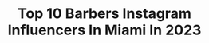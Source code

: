 ---
title: Top 10 Barbers Instagram Influencers In Miami In 2023
description: >-
  Find top barbers Instagram influencers in Miami in 2023. Most popular hashtags: #barbershop #miami #barber #barbershopconnect.
platform: Instagram
hits: 63
text_top: Analyze the top-rated Instagram accounts on inBeat.
text_bottom: Our search engine aggregates 63 Instagram influencers like this in Miami, United States for you to contact.
profiles:
  - username: "hairkingzceo"
    fullname: >-
      𝐇𝐀𝐈𝐑 𝐊𝐈𝐍𝐆𝐙
    bio: >-
      👑 ᶠᴼᵁᴺᴰᴱᴿ / ᶜᴱᴼ ᴼᶠ 𝐇𝐀𝐈𝐑 𝐊𝐈𝐍𝐆𝐙 👑 @hairkingznation 👑 ★★★★★
    location: "United States"
    followers: 58554
    engagement: 165
    commentsToLikes: 0.018057
    id: ck602dt8gh7610i14mujf6pze
    verified: false
    hashtags: "#sharpfade, #barbersinctv, #barbers, #miamibarber"
  - username: "angelluuhhh_"
    fullname: >-
      Angela Nguyen ✪
    bio: >-
      Instructor @californiabarberbeautycollege Owner of Big Boy's Barbershop 🏆39x Award Winning Barber
    location: "United States"
    followers: 20288
    engagement: 306
    commentsToLikes: 0.024636
    id: ck13bxd39xlig0i19kxr3v8xt
    verified: false
    hashtags: "#ladybarber, #haircut, #bigboysbarbershop, #sandiegobarbershop"
  - username: "noelblends"
    fullname: >-
      
    bio: >-
      Sponsored by: @motiv_pro Sponsored by: @3versince Use code “NO-3” for 25% OFF YT: noelblendsTV 🎥 Click the link below‼️👇🏽 TEXAS📍 Ulysses, KS🧡
    location: "United States"
    followers: 29669
    engagement: 331
    commentsToLikes: 0.014154
    id: ck5q8qfy77hre0i11nvzefunp
    verified: false
    hashtags: ""
  - username: "yobarberrileyy"
    fullname: >-
      Bay area barber - R I L E Y Y
    bio: >-
      🔴 Manager of Refreshed barbershop Vallejo, Ca ⚪️ Adult haircut $60 Kids $40 🔵 Click book now to book appointments ⚠️ Read details before you book ⚠️
    location: "United States"
    followers: 29215
    engagement: 98
    commentsToLikes: 0.046537
    id: ck5c6epra5aaz0i11qu3ojlxl
    verified: false
    hashtags: "#360, #wavyhair, #wavetakeover, #elitewavers"
  - username: "juiceheadzup"
    fullname: >-
      ♠️JUICE♠️
    bio: >-
      Official account of ♠️JUICE♠️ Miami Marlins & MLB Official Barber💈Headz Up BarberShop 16529 NW 57 Ave Miami Gardens Fl 33014 (appts $50 full service)
    location: "United States"
    followers: 42800
    engagement: 171
    commentsToLikes: 0.047097
    id: ck5btmv3vg8sb0i11afzwv584
    verified: true
    hashtags: "#headzupbarbershop, #miami, #stuntsundaysatopalockahialeah, #dadecounty"
  - username: "leogodisgood"
    fullname: >-
      Leogodisgood
    bio: >-
      💈🇻🇪🌴🌴🌴Miami Born Barbers Doral & Kendall 🔴 #godisgood#god’ssoldier 🔴 Monday - Saturday from 9:00am to 8:00pm 📲786-201-4572 💈14036 SW 8st. 33184 💈
    location: "United States"
    followers: 130716
    engagement: 323
    commentsToLikes: 0.017496
    id: ck5bw3omwkxs60i11zr4u154a
    verified: false
    hashtags: ""
  - username: "junior1228"
    fullname: >-
      Fernando
    bio: >-
      Fashion | Lifestyle | Photography | Influencer For Bookings/ Inquiries/ Collaborations: Click Email. To view my latest Galleries, click link below!
    location: "United States"
    followers: 14336
    engagement: 613
    commentsToLikes: 0.023767
    id: ckap4g1uv77yy0i78qfrtqccf
    verified: false
    hashtags: "#instagay, #outfitoftheday, #healthyfood, #fashionweek"
  - username: "omithebarber_"
    fullname: >-
      Omar Peña  🌴🇵🇷
    bio: >-
      @Blessedbarberstudio West CoOwner #Omithebarbercollection ✂️ El Paso TX📍🇺🇸 Fajardo PR 🌴🇵🇷
    location: "United States"
    followers: 73273
    engagement: 95
    commentsToLikes: 0.062354
    id: ck5c7xtd28eet0i118ygwvruf
    verified: false
    hashtags: ""
  - username: "trizzytrack"
    fullname: >-
      Tr!zzy
    bio: >-
      FingerDrumma👐🏿💥 DJ🎚🎧 Music Producer🎹🎸 For business inquiries, contact @drejones1906 Tr!zzy "#DigitalTherapy" Album Link below!
    location: "United States"
    followers: 392816
    engagement: 62
    commentsToLikes: 0.067203
    id: ck5hoz21tqhhl0i119oozno47
    verified: true
    hashtags: "#instagood, #explorepage, #musicproducer, #trizzytrack"
  - username: "willperez82"
    fullname: >-
      Will Perez
    bio: >-
      Barber / Owner @elitestylesbarbershop YouTube Channel 👇🏼
    location: "United States"
    followers: 34053
    engagement: 105
    commentsToLikes: 0.040768
    id: ck14h0lv17y0w0i19qzb5tyrg
    verified: false
    hashtags: "#hairstyles, #blurry, #healthiswealth, #barberlife"
---